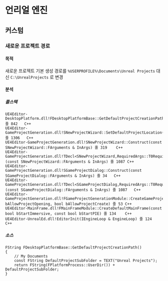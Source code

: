 # 언리얼 엔진

## 커스텀

### 새로운 프로젝트 경로

#### 목적

새로운 프로젝트 기본 생성 경로를  `%USERPROFILE%\Documents\Unreal Projects` 대신 `C:\UnrealProjects` 로 변경

#### 분석

##### 콜스택

 	UE4Editor-DesktopPlatform.dll!FDesktopPlatformBase::GetDefaultProjectCreationPath() 줄 842	C++
 	UE4Editor-GameProjectGeneration.dll!SNewProjectWizard::SetDefaultProjectLocation() 줄 1306	C++
	UE4Editor-GameProjectGeneration.dll!SNewProjectWizard::Construct(const SNewProjectWizard::FArguments & InArgs) 줄 319	C++
 	UE4Editor-GameProjectGeneration.dll!TDecl<SNewProjectWizard,RequiredArgs::T0RequiredArgs>::operator<<=(const SNewProjectWizard::FArguments & InArgs) 줄 1087	C++
 	UE4Editor-GameProjectGeneration.dll!SGameProjectDialog::Construct(const SGameProjectDialog::FArguments & InArgs) 줄 34	C++
 	UE4Editor-GameProjectGeneration.dll!TDecl<SGameProjectDialog,RequiredArgs::T0RequiredArgs>::operator<<=(const SGameProjectDialog::FArguments & InArgs) 줄 1087	C++
 	UE4Editor-GameProjectGeneration.dll!FGameProjectGenerationModule::CreateGameProjectDialog(bool bAllowProjectOpening, bool bAllowProjectCreate) 줄 53	C++
 	UE4Editor-MainFrame.dll!FMainFrameModule::CreateDefaultMainFrame(const bool bStartImmersive, const bool bStartPIE) 줄 134	C++
 	UE4Editor-UnrealEd.dll!EditorInit(IEngineLoop & EngineLoop) 줄 124	C++

##### 소스 

    FString FDesktopPlatformBase::GetDefaultProjectCreationPath()
    {
        // My Documents
        const FString DefaultProjectSubFolder = TEXT("Unreal Projects");
        return FString(FPlatformProcess::UserDir()) + DefaultProjectSubFolder;
    }